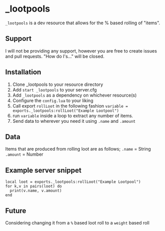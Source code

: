 # _lootpools

`_lootpools` is a dev resource that allows for the % based rolling of "items".

## Support

I will not be providing any support, however you are free to create issues and pull requests. "How do I's..." will be closed. 

## Installation

1. Clone _lootpools to your resource directory
2. Add `start _lootpools` to your server.cfg
3. Add `_lootpools` as a dependency on whichever resource(s)
4. Configure the `config.lua` to your liking
5. Call export `rollLoot` in the following fashion `variable = exports._lootpools:rollLoot("Example Lootpool")`
6. run `variable` inside a loop to extract any number of items.
7. Send data to wherever you need it using `.name` and `.amount`

## Data

Items that are produced from rolling loot are as follows;
`.name` = String
`.amount` = Number

## Example server snippet

```
local loot = exports._lootpools:rollLoot("Example Lootpool")
for k,v in pairs(loot) do
  print(v.name, v.amount)
end
```

## Future

Considering changing it from a `%` based loot roll to a `weight` based roll
